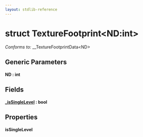 ```yaml
---
layout: stdlib-reference
---
```


# struct TextureFootprint\<ND:int\>

*Conforms to:* \_\_TextureFootprintData\<ND\>

## Generic Parameters

#### ND : int

## Fields

#### [\_isSingleLevel](/stdlib-reference/types/TextureFootprint/isSingleLevel) : bool

## Properties

#### isSingleLevel

